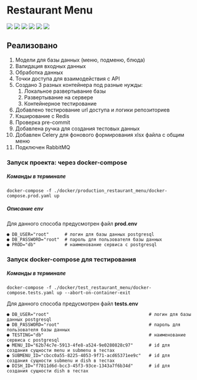 # Restaurant Menu

![](https://img.shields.io/badge/python-3.10-blue?style=flat-square) ![](https://img.shields.io/badge/fastapi-0.89.1-critical?style=flat-square) ![](https://img.shields.io/badge/SQLAlchemy-1.4.46-orange?style=flat-square)
![](https://img.shields.io/badge/alembic-1.9.1-yellowgreen?style=flat-square) ![](https://img.shields.io/badge/psycopg2--binary-2.9.5-9cf?style=flat-square)
![](https://img.shields.io/badge/aoiredis-2.0.1-red?style=flat-square)

## Реализовано

1. Модели для базы данных (меню, подменю, блюда)
2. Валидация входных данных
3. Обработка данных
4. Точки доступа для взаимодействия с API
5. Создано 3 разных контейнера под разные нужды:
    1. Локальное развертывание базы
    2. Развертывание на сервере
    3. Контейнерное тестирование
6. Добавлено тестирование url доступа и логики репозиториев
7. Кэширование c Redis
8. Проверка pre-commit
9. Добавлена ручка для создания тестовых данных
10. Добавлен Celery для фонового формирования xlsx файла с общим меню
11. Подключен RabbitMQ

### Запуск проекта: через docker-compose

##### Команды в терминале

~~~
docker-compose -f ./docker/production_restaurant_menu/docker-compose.prod.yaml up
~~~

##### Описание env

Для данного способа предусмотрен файл <b>prod.env</b>

```
● DB_USER="root"      # логин для базы данных postgresql
● DB_PASSWORD="root"  # пароль для пользователя базы данных
● PROD="db"           # наименование сервиса с postgresql
```

### Запуск docker-compose для тестирования

##### Команды в терминале

~~~
docker-compose -f ./docker/test_restaurant_menu/docker-compose.tests.yaml up --abort-on-container-exit
~~~

Для данного способа предусмотрен файл <b>tests.env</b>

```
● DB_USER="root"                                      # логин для базы данных postgresql
● DB_PASSWORD="root"                                  # пароль для пользователя базы данных
● TESTING="db"                                        # наименование сервиса с postgresql
● MENU_ID="62b74c7e-5913-4fe8-a524-9e0280828c97"      # id для создания сущности menu и submenu в тестах
● SUBMENU_ID="cbcc0a55-8225-4053-9f71-acd65371ee9c"   # id для создания сущности submenu и dish в тестах
● DISH_ID="f7811d6d-bcc3-45f3-93ce-1343a7f6b34d"      # id для создания сущности dish в тестах
```
